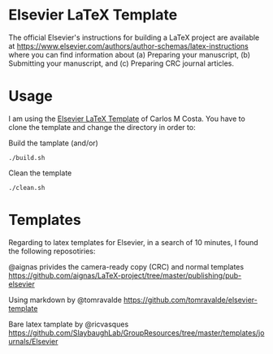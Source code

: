 Elsevier LaTeX Template
======================
The official Elsevier's instructions for building a LaTeX project are available at
https://www.elsevier.com/authors/author-schemas/latex-instructions
where you can find information about (a) Preparing your manuscript,
(b) Submitting your manuscript, and (c) Preparing CRC journal articles.



# Usage

I am using the [Elsevier LaTeX Template](https://github.com/carlosmccosta/latex-template-elsevier)
 of Carlos M Costa. You have to clone the template and change the directory in order to:

Build the tamplate (and/or)
```
./build.sh
```

Clean the template
```
./clean.sh
```




# Templates


Regarding to latex templates for Elsevier, in a search of 10 minutes,
I found the following reposotiries:


@aignas privides the camera-ready copy (CRC) and normal templates
https://github.com/aignas/LaTeX-project/tree/master/publishing/pub-elsevier

Using markdown by @tomravalde
https://github.com/tomravalde/elsevier-template

Bare latex tamplate by @ricvasques
https://github.com/SlaybaughLab/GroupResources/tree/master/templates/journals/Elsevier
